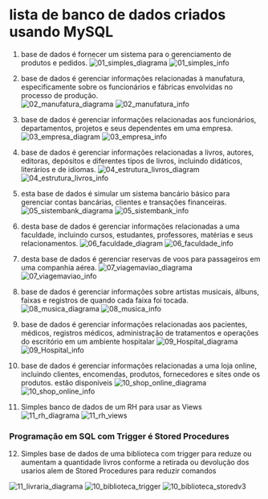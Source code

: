 # lista de banco de dados criados usando MySQL

1) base de dados é fornecer um sistema para o gerenciamento de produtos e pedidos.
![01_simples_diagrama](https://github.com/willianpireslima/exercicios-banco-de-dados-MySQL/assets/158337302/8fc3492f-6525-46dc-a528-ebc0378cb40d)
![01_simples_info](https://github.com/willianpireslima/exercicios-banco-de-dados-MySQL/assets/158337302/d7347531-55fa-466e-8a5d-e3dbbdd3d554)

2) base de dados é gerenciar informações relacionadas à manufatura, especificamente sobre os funcionários e fábricas envolvidas no processo de produção.\
![02_manufatura_diagrama](https://github.com/willianpireslima/exercicios-banco-de-dados-MySQL/assets/158337302/ef625a12-f7b4-41f9-9594-e3a012663df1)
![02_manufatura_info](https://github.com/willianpireslima/exercicios-banco-de-dados-MySQL/assets/158337302/78db33fa-e553-47eb-a67f-7886c952ce26)

3) base de dados é gerenciar informações relacionadas aos funcionários, departamentos, projetos e seus dependentes em uma empresa.
![03_empresa_diagram](https://github.com/willianpireslima/Projeto_Banco_de_Dados_MySQL/assets/158337302/8fc81935-dffc-4dd1-b654-0fe749b87d8b)
![03_empresa_info](https://github.com/willianpireslima/exercicios-banco-de-dados-MySQL/assets/158337302/594c4079-5c1d-4a93-a429-ed922d7d3d02)

4) base de dados é gerenciar informações relacionadas a livros, autores, editoras, depósitos e diferentes tipos de livros, incluindo didáticos, literários e de idiomas.
![04_estrutura_livros_diagram](https://github.com/willianpireslima/exercicios-banco-de-dados-MySQL/assets/158337302/b9ea5c8d-2b07-4671-ad90-86efbdb66a46)
![04_estrutura_livros_info](https://github.com/willianpireslima/exercicios-banco-de-dados-MySQL/assets/158337302/387c4922-0fd0-48bf-95f4-d38bcb1ee10a)

5) esta base de dados é simular um sistema bancário básico para gerenciar contas bancárias, clientes e transações financeiras.
![05_sistembank_diagrama](https://github.com/willianpireslima/exercicios-banco-de-dados-MySQL/assets/158337302/107d26a5-98d7-48b9-bdc2-d0ea28efecd8)
![05_sistembank_info](https://github.com/willianpireslima/exercicios-banco-de-dados-MySQL/assets/158337302/1809ad69-9a08-4434-841d-7667001275c5)

6) desta base de dados é gerenciar informações relacionadas a uma faculdade, incluindo cursos, estudantes, professores, matérias e seus relacionamentos.
![06_faculdade_diagram](https://github.com/willianpireslima/exercicios-banco-de-dados-MySQL/assets/158337302/5800e770-6b37-4e3b-9ef8-c1fb756b2f04)
![06_faculdade_info](https://github.com/willianpireslima/exercicios-banco-de-dados-MySQL/assets/158337302/2d71ea32-90d7-4439-a5c3-6af51aa95ad6)

7) desta base de dados é gerenciar reservas de voos para passageiros em uma companhia aérea.
![07_viagemaviao_diagrama](https://github.com/willianpireslima/exercicios-banco-de-dados-MySQL/assets/158337302/a80fa631-7306-441d-8c42-00078248940a)
![07_viagemaviao_info](https://github.com/willianpireslima/exercicios-banco-de-dados-MySQL/assets/158337302/725e10c4-82f3-458d-9902-116f3019d58e)

8) base de dados  é gerenciar informações sobre artistas musicais, álbuns, faixas e registros de quando cada faixa foi tocada.
![08_musica_diagrama](https://github.com/willianpireslima/exercicios-banco-de-dados-MySQL/assets/158337302/3197fcce-f229-4d25-bdd2-2a8e31fdc37f)
![08_musica_info](https://github.com/willianpireslima/exercicios-banco-de-dados-MySQL/assets/158337302/548f04c6-ba23-4ed9-8c87-d2511778649c)

9) base de dados é gerenciar informações relacionadas aos pacientes, médicos, registros médicos, administração de tratamentos e operações do escritório em um ambiente hospitalar
![09_Hospital_diagrama](https://github.com/willianpireslima/exercicios-banco-de-dados-MySQL/assets/158337302/a8a79958-538c-4141-95f0-3d4ed2050899)
![09_Hospital_info](https://github.com/willianpireslima/exercicios-banco-de-dados-MySQL/assets/158337302/8255d289-6c96-46e4-9e65-9c21efa482a5)

10) base de dados é gerenciar informações relacionadas a uma loja online, incluindo clientes, encomendas, produtos, fornecedores e sites onde os produtos. estão disponíveis
![10_shop_online_diagrama](https://github.com/willianpireslima/exercicios-banco-de-dados-MySQL/assets/158337302/7a0ff9ce-d0ae-4ae1-9c89-b8b5c8f3ee9b)
![10_shop_online_info](https://github.com/willianpireslima/exercicios-banco-de-dados-MySQL/assets/158337302/7da61825-5796-4570-9ab0-57cc2ad321a8)

11) Simples banco de dados de um RH para usar as Views
![11_rh_diagrama](https://github.com/willianpireslima/Projeto_Banco_de_Dados_MySQL/assets/158337302/01991695-9e7e-4c6a-8717-1f54526679aa)
![11_rh_views](https://github.com/willianpireslima/Projeto_Banco_de_Dados_MySQL/assets/158337302/5d6dcdf7-012b-4f74-9d7a-7c876eed2917)

### Programação em SQL com Trigger é Stored Procedures

12) Simples base de dados de uma biblioteca com trigger para reduze ou aumentam a quantidade livros conforme a retirada ou devolução dos usarios alem de Stored Procedures para reduzir comandos

![11_livraria_diagrama](https://github.com/willianpireslima/Projeto_Banco_de_Dados_MySQL/assets/158337302/b30179ab-2739-4cca-9261-9b3e4e3f18f0)
![10_biblioteca_trigger](https://github.com/willianpireslima/Projeto_Banco_de_Dados_MySQL/assets/158337302/b18f3e08-c5f7-446d-8a78-57c28a5115c3)
![10_biblioteca_storedv3](https://github.com/willianpireslima/Projeto_Banco_de_Dados_MySQL/assets/158337302/5b61f5f5-d745-4b43-a393-20c7d477f5e4)
